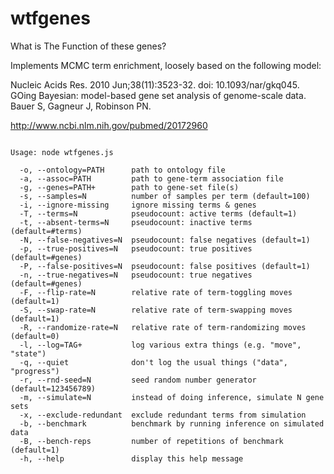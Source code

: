 # wtfgenes

What is The Function of these genes?

Implements MCMC term enrichment, loosely based on the following model:

Nucleic Acids Res. 2010 Jun;38(11):3523-32. doi: 10.1093/nar/gkq045.
GOing Bayesian: model-based gene set analysis of genome-scale data.
Bauer S, Gagneur J, Robinson PN.

http://www.ncbi.nlm.nih.gov/pubmed/20172960

<pre><code>
Usage: node wtfgenes.js

  -o, --ontology=PATH      path to ontology file
  -a, --assoc=PATH         path to gene-term association file
  -g, --genes=PATH+        path to gene-set file(s)
  -s, --samples=N          number of samples per term (default=100)
  -i, --ignore-missing     ignore missing terms & genes
  -T, --terms=N            pseudocount: active terms (default=1)
  -t, --absent-terms=N     pseudocount: inactive terms (default=#terms)
  -N, --false-negatives=N  pseudocount: false negatives (default=1)
  -p, --true-positives=N   pseudocount: true positives (default=#genes)
  -P, --false-positives=N  pseudocount: false positives (default=1)
  -n, --true-negatives=N   pseudocount: true negatives (default=#genes)
  -F, --flip-rate=N        relative rate of term-toggling moves (default=1)
  -S, --swap-rate=N        relative rate of term-swapping moves (default=1)
  -R, --randomize-rate=N   relative rate of term-randomizing moves (default=0)
  -l, --log=TAG+           log various extra things (e.g. "move", "state")
  -q, --quiet              don't log the usual things ("data", "progress")
  -r, --rnd-seed=N         seed random number generator (default=123456789)
  -m, --simulate=N         instead of doing inference, simulate N gene sets
  -x, --exclude-redundant  exclude redundant terms from simulation
  -b, --benchmark          benchmark by running inference on simulated data
  -B, --bench-reps         number of repetitions of benchmark (default=1)
  -h, --help               display this help message

</code></pre>
